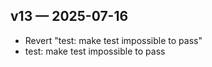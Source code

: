 ## v13 — 2025-07-16

- Revert "test: make test impossible to pass"
- test: make test impossible to pass

